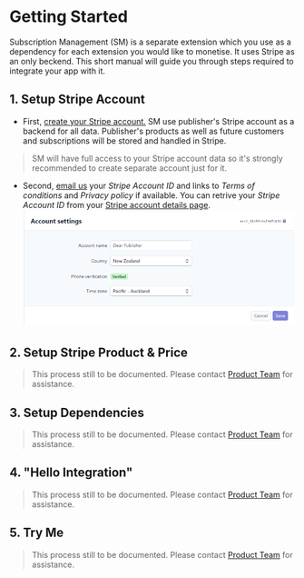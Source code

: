 # Getting Started
Subscription Management (SM) is a separate extension which you use as a dependency for each extension you would like to monetise. It uses Stripe as an only beckend. This short manual will guide you through steps required to integrate your app with it.
## 1. Setup Stripe Account
 - First, [create your Stripe account.](https://dashboard.stripe.com/register) SM use publisher's Stripe account as a backend for all data. Publisher's products as well as future customers and subscriptions will be stored and handled in Stripe.

<!-- theme: warning -->
> SM will have full access to your Stripe account data so it's strongly recommended to create separate account just for it.

 - Second, [email us](mailto:volodymyr.leonov@theta.co.nz?subject=%5BSM%5D) your *Stripe Account ID* and links to *Terms of conditions* and *Privacy policy* if available. You can retrive your *Stripe Account ID* from your [Stripe account details page](https://dashboard.stripe.com/settings/account).
![](../assets/images/StripeAccountID.png)

## 2. Setup Stripe Product & Price
<!-- theme: info -->
> This process still to be documented. Please contact [Product Team](mailto:volodymyr.leonov@theta.co.nz?subject=%5BSM%5D) for assistance.
## 3. Setup Dependencies
<!-- theme: info -->
> This process still to be documented. Please contact [Product Team](mailto:volodymyr.leonov@theta.co.nz?subject=%5BSM%5D) for assistance.
## 4. "Hello Integration"
<!-- theme: info -->
> This process still to be documented. Please contact [Product Team](mailto:volodymyr.leonov@theta.co.nz?subject=%5BSM%5D) for assistance.
## 5. Try Me
<!-- theme: info -->
> This process still to be documented. Please contact [Product Team](mailto:volodymyr.leonov@theta.co.nz?subject=%5BSM%5D) for assistance.